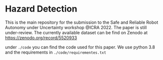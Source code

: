 # Hazard Detection
This is the main repository for the submission to the Safe and Reliable Robot Autonomy under Uncertainty workshop @ICRA 2022.
The paper is still under-review. The currently available dataset can be find on Zenodo at https://zenodo.org/record/5520933

under `./code` you can find the code used for this paper. We use python 3.8 and the requirements in `./code/requirementes.txt`
